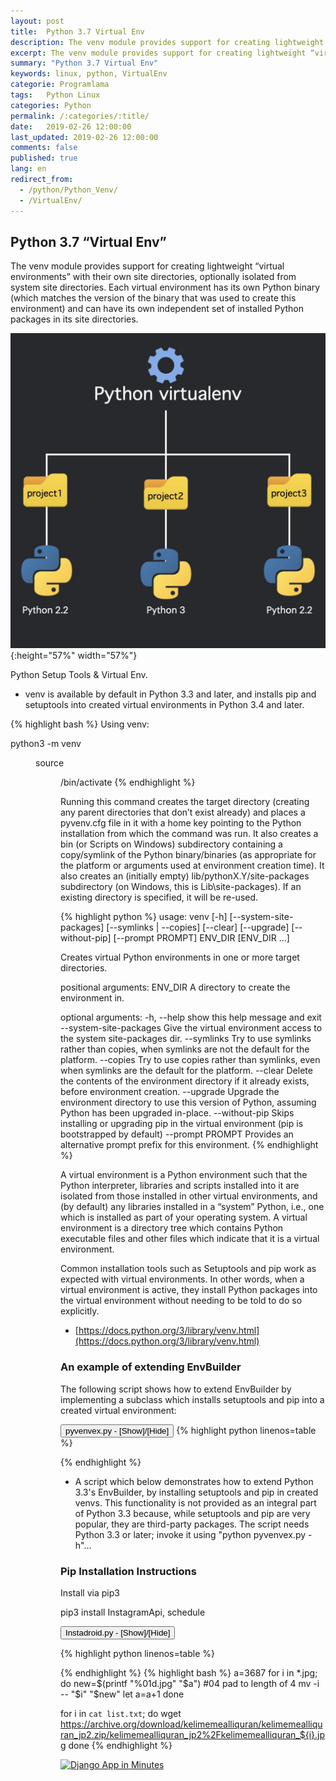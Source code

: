 ```yaml
---
layout: post
title:  Python 3.7 Virtual Env
description: The venv module provides support for creating lightweight “virtual environments” with their own site directories, optionally isolated from system site directories
excerpt: The venv module provides support for creating lightweight “virtual environments” with their own site directories, optionally isolated from system site directories
summary: "Python 3.7 Virtual Env"
keywords: linux, python, VirtualEnv
categorie: Programlama
tags:   Python Linux 
categories: Python
permalink: /:categories/:title/
date:   2019-02-26 12:00:00
last_updated: 2019-02-26 12:00:00
comments: false
published: true
lang: en
redirect_from:
  - /python/Python_Venv/
  - /VirtualEnv/
---
```


## Python 3.7 “Virtual Env”
The venv module provides support for creating lightweight “virtual environments” with their own site directories, optionally isolated from system site directories. Each virtual environment has its own Python binary (which matches the version of the binary that was used to create this environment) and can have its own independent set of installed Python packages in its site directories.

![Installing Python Setup Tools & Virtual Env.](/images/virtualenv.jpg "Installing Python Setup Tools & Virtual Env."){:height="57%" width="57%"}

Python Setup Tools & Virtual Env.


- venv is available by default in Python 3.3 and later, and installs pip and setuptools into created virtual environments in Python 3.4 and later.

{% highlight bash %}
Using venv:

python3 -m venv <DIR>
source <DIR>/bin/activate
{% endhighlight %}

Running this command creates the target directory (creating any parent directories that don’t exist already) and places a pyvenv.cfg file in it with a home key pointing to the Python installation from which the command was run. It also creates a bin (or Scripts on Windows) subdirectory containing a copy/symlink of the Python binary/binaries (as appropriate for the platform or arguments used at environment creation time). It also creates an (initially empty) lib/pythonX.Y/site-packages subdirectory (on Windows, this is Lib\site-packages). If an existing directory is specified, it will be re-used.

{% highlight python %}
usage: venv [-h] [--system-site-packages] [--symlinks | --copies] [--clear]
            [--upgrade] [--without-pip] [--prompt PROMPT]
            ENV_DIR [ENV_DIR ...]

Creates virtual Python environments in one or more target directories.

positional arguments:
  ENV_DIR               A directory to create the environment in.

optional arguments:
  -h, --help            show this help message and exit
  --system-site-packages
                        Give the virtual environment access to the system
                        site-packages dir.
  --symlinks            Try to use symlinks rather than copies, when symlinks
                        are not the default for the platform.
  --copies              Try to use copies rather than symlinks, even when
                        symlinks are the default for the platform.
  --clear               Delete the contents of the environment directory if it
                        already exists, before environment creation.
  --upgrade             Upgrade the environment directory to use this version
                        of Python, assuming Python has been upgraded in-place.
  --without-pip         Skips installing or upgrading pip in the virtual
                        environment (pip is bootstrapped by default)
  --prompt PROMPT       Provides an alternative prompt prefix for this
                        environment.
{% endhighlight %}

A virtual environment is a Python environment such that the Python interpreter, libraries and scripts installed into it are isolated from those installed in other virtual environments, and (by default) any libraries installed in a “system” Python, i.e., one which is installed as part of your operating system.
A virtual environment is a directory tree which contains Python executable files and other files which indicate that it is a virtual environment.

Common installation tools such as Setuptools and pip work as expected with virtual environments. In other words, when a virtual environment is active, they install Python packages into the virtual environment without needing to be told to do so explicitly.


* [https://docs.python.org/3/library/venv.html](https://docs.python.org/3/library/venv.html)

### An example of extending EnvBuilder

The following script shows how to extend EnvBuilder by implementing a subclass which installs setuptools and pip into a created virtual environment:

<script>
function myFunction() {
    if (document.getElementById('id01').style.display === 'none') {
        document.getElementById('id01').style.display='block';
    } else {
        document.getElementById('id01').style.display='none';
    }
}
</script>

<button  onclick="myFunction()">pyvenvex.py - [Show]/[Hide]</button> 
 {% highlight python  linenos=table %}

<div id="id01" style="display:none">


#
# Copyright (C) 2013 Vinay Sajip. New BSD License.
#
import os
import os.path
from subprocess import Popen, PIPE
import sys
from threading import Thread
from urllib.parse import urlparse
from urllib.request import urlretrieve
import venv

class ExtendedEnvBuilder(venv.EnvBuilder):
    """
    This builder installs setuptools and pip so that you can pip or
    easy_install other packages into the created environment.

    :param nodist: If True, setuptools and pip are not installed into the
                   created environment.
    :param nopip: If True, pip is not installed into the created
                  environment.
    :param progress: If setuptools or pip are installed, the progress of the
                     installation can be monitored by passing a progress
                     callable. If specified, it is called with two
                     arguments: a string indicating some progress, and a
                     context indicating where the string is coming from.
                     The context argument can have one of three values:
                     'main', indicating that it is called from virtualize()
                     itself, and 'stdout' and 'stderr', which are obtained
                     by reading lines from the output streams of a subprocess
                     which is used to install the app.

                     If a callable is not specified, default progress
                     information is output to sys.stderr.
    """

    def __init__(self, *args, **kwargs):
        self.nodist = kwargs.pop('nodist', False)
        self.nopip = kwargs.pop('nopip', False)
        self.progress = kwargs.pop('progress', None)
        self.verbose = kwargs.pop('verbose', False)
        super().__init__(*args, **kwargs)

    def post_setup(self, context):
        """
        Set up any packages which need to be pre-installed into the
        environment being created.

        :param context: The information for the environment creation request
                        being processed.
        """
        os.environ['VIRTUAL_ENV'] = context.env_dir
        if not self.nodist:
            self.install_setuptools(context)
        # Can't install pip without setuptools
        if not self.nopip and not self.nodist:
            self.install_pip(context)

    def reader(self, stream, context):
        """
        Read lines from a subprocess' output stream and either pass to a progress
        callable (if specified) or write progress information to sys.stderr.
        """
        progress = self.progress
        while True:
            s = stream.readline()
            if not s:
                break
            if progress is not None:
                progress(s, context)
            else:
                if not self.verbose:
                    sys.stderr.write('.')
                else:
                    sys.stderr.write(s.decode('utf-8'))
                sys.stderr.flush()
        stream.close()

    def install_script(self, context, name, url):
        _, _, path, _, _, _ = urlparse(url)
        fn = os.path.split(path)[-1]
        binpath = context.bin_path
        distpath = os.path.join(binpath, fn)
        # Download script into the env's binaries folder
        urlretrieve(url, distpath)
        progress = self.progress
        if self.verbose:
            term = '\n'
        else:
            term = ''
        if progress is not None:
            progress('Installing %s ...%s' % (name, term), 'main')
        else:
            sys.stderr.write('Installing %s ...%s' % (name, term))
            sys.stderr.flush()
        # Install in the env
        args = [context.env_exe, fn]
        p = Popen(args, stdout=PIPE, stderr=PIPE, cwd=binpath)
        t1 = Thread(target=self.reader, args=(p.stdout, 'stdout'))
        t1.start()
        t2 = Thread(target=self.reader, args=(p.stderr, 'stderr'))
        t2.start()
        p.wait()
        t1.join()
        t2.join()
        if progress is not None:
            progress('done.', 'main')
        else:
            sys.stderr.write('done.\n')
        # Clean up - no longer needed
        os.unlink(distpath)

    def install_setuptools(self, context):
        """
        Install setuptools in the environment.

        :param context: The information for the environment creation request
                        being processed.
        """
        url = 'https://bitbucket.org/pypa/setuptools/downloads/ez_setup.py'
        self.install_script(context, 'setuptools', url)
        # clear up the setuptools archive which gets downloaded
        pred = lambda o: o.startswith('setuptools-') and o.endswith('.tar.gz')
        files = filter(pred, os.listdir(context.bin_path))
        for f in files:
            f = os.path.join(context.bin_path, f)
            os.unlink(f)

    def install_pip(self, context):
        """
        Install pip in the environment.

        :param context: The information for the environment creation request
                        being processed.
        """
        url = 'https://raw.github.com/pypa/pip/master/contrib/get-pip.py'
        self.install_script(context, 'pip', url)

def main(args=None):
    compatible = True
    if sys.version_info < (3, 3):
        compatible = False
    elif not hasattr(sys, 'base_prefix'):
        compatible = False
    if not compatible:
        raise ValueError('This script is only for use with '
                         'Python 3.3 or later')
    else:
        import argparse

        parser = argparse.ArgumentParser(prog=__name__,
                                         description='Creates virtual Python '
                                                     'environments in one or '
                                                     'more target '
                                                     'directories.')
        parser.add_argument('dirs', metavar='ENV_DIR', nargs='+',
                            help='A directory to create the environment in.')
        parser.add_argument('--no-setuptools', default=False,
                            action='store_true', dest='nodist',
                            help="Don't install setuptools or pip in the "
                                 "virtual environment.")
        parser.add_argument('--no-pip', default=False,
                            action='store_true', dest='nopip',
                            help="Don't install pip in the virtual "
                                 "environment.")
        parser.add_argument('--system-site-packages', default=False,
                            action='store_true', dest='system_site',
                            help='Give the virtual environment access to the '
                                 'system site-packages dir.')
        if os.name == 'nt':
            use_symlinks = False
        else:
            use_symlinks = True
        parser.add_argument('--symlinks', default=use_symlinks,
                            action='store_true', dest='symlinks',
                            help='Try to use symlinks rather than copies, '
                                 'when symlinks are not the default for '
                                 'the platform.')
        parser.add_argument('--clear', default=False, action='store_true',
                            dest='clear', help='Delete the contents of the '
                                               'environment directory if it '
                                               'already exists, before '
                                               'environment creation.')
        parser.add_argument('--upgrade', default=False, action='store_true',
                            dest='upgrade', help='Upgrade the environment '
                                               'directory to use this version '
                                               'of Python, assuming Python '
                                               'has been upgraded in-place.')
        parser.add_argument('--verbose', default=False, action='store_true',
                            dest='verbose', help='Display the output '
                                               'from the scripts which '
                                               'install setuptools and pip.')
        options = parser.parse_args(args)
        if options.upgrade and options.clear:
            raise ValueError('you cannot supply --upgrade and --clear together.')
        builder = ExtendedEnvBuilder(system_site_packages=options.system_site,
                                       clear=options.clear,
                                       symlinks=options.symlinks,
                                       upgrade=options.upgrade,
                                       nodist=options.nodist,
                                       nopip=options.nopip,
                                       verbose=options.verbose)
        for d in options.dirs:
            builder.create(d)

if __name__ == '__main__':
    rc = 1
    try:
        main()
        rc = 0
    except Exception as e:
        print('Error: %s' % e, file=sys.stderr)
    sys.exit(rc)
</div>
{% endhighlight %}

- A script which below demonstrates how to extend Python 3.3's EnvBuilder, by installing setuptools and pip in created venvs. This functionality is not provided as an integral part of Python 3.3 because, while setuptools and pip are very popular, they are third-party packages. The script needs Python 3.3 or later; invoke it using "python pyvenvex.py -h"…

### Pip Installation Instructions

Install via pip3

pip3 install InstagramApi, schedule

<script>
function myFunction2() {
    if (document.getElementById('id02').style.display === 'none') {
        document.getElementById('id02').style.display='block';
    } else {
        document.getElementById('id02').style.display='none';
    }
}
</script>

<button  onclick="myFunction2()">Instadroid.py - [Show]/[Hide]</button> 

 {% highlight python  linenos=table %}
<div id="id02" style="display:none">

#Instadroid.py for testing auto-post and scheduling post via python

#import
from InstagramAPI import InstagramAPI # Instagram API -> https://github.com/LevPasha/Instagram-API-python
from random import randint # random number for random picture
import schedule # Schedule -> https://github.com/dbader/schedule
import time
import os 

#login
usr = "jeruselam.github.io" # username
pwd = "20552055v!Vv"    # password
API = InstagramAPI(usr,pwd)
API.login() # login

#caption#istanbullovers #tagsforhearts #igistanbul #instagramTurkiye #instagramtr #istanbullife #igturkey #istanbullove #instagramturkey #eskisehir #istanbuldayasam #denizli #tr #lifeinism #alanya #TC #samsun #eskişehir #gaziantep #mersin #adana #konya #trabzon #ankara #turkey #turkiye #izmir #bursa #antalya #bodrum 
caption = ""

def random_picture(): # we require you to rename your picture as number :3
     pic = randint(1,3288) # random number 1 - 3
     auto_post(pic)
     
def auto_post(pic):
    picname = str(pic)+".jpg" # picture name
    strcon = r'/picture' # concat picture directory
    def_path = os.getcwd()+strcon # get current directory
    photo_path = def_path+"/"+picname
    API.uploadPhoto(photo_path, caption)
    
schedule.every(59).minutes.do(random_picture) # every ? minutes
#schedule.every(4).hours.do(random_picture) # every ? hours

while True:
    schedule.run_pending() # waiting for schedule
    time.sleep(9) # countdown 1 second
</div>

{% endhighlight %}
{% highlight bash %}
a=3687
for i in *.jpg; do
  new=$(printf "%01d.jpg" "$a") #04 pad to length of 4
  mv -i -- "$i" "$new"
  let a=a+1
done


for i in `cat list.txt`; do
  wget https://archive.org/download/kelimemealliquran/kelimemealliquran_jp2.zip/kelimemealliquran_jp2%2Fkelimemealliquran_${i}.jpg
done
{% endhighlight %}

[![Django App in Minutes]({{base.url}}/images/venv/venv2.jpg)](https://vdemir.github.io/Django_App)









